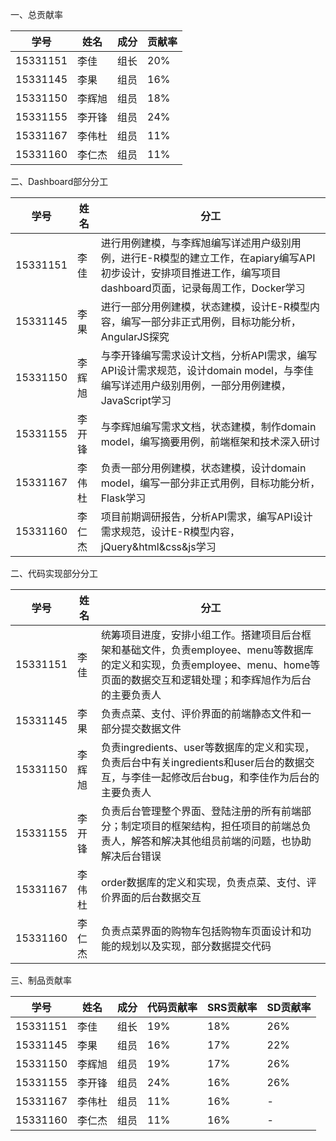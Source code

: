 一、总贡献率

|学号|姓名|成分|贡献率|
|---|---|---|---|
|15331151   | 李佳|组长   |20%|
|15331145   | 李果  | 组员|16%|
|15331150   | 李辉旭 | 组员|18%|
|15331155   | 李开锋| 组员|24% |
|15331167   | 李伟杜 |  组员|11%|
|15331160   | 李仁杰 |组员| 11%|

二、Dashboard部分分工

|学号|姓名|分工|
|---|---|---|
|15331151   | 李佳   | 进行用例建模，与李辉旭编写详述用户级别用例，进行E-R模型的建立工作，在apiary编写API初步设计，安排项目推进工作，编写项目dashboard页面，记录每周工作，Docker学习|
|15331145   | 李果  | 进行一部分用例建模，状态建模，设计E-R模型内容，编写一部分非正式用例，目标功能分析，AngularJS探究 |
|15331150   | 李辉旭 | 与李开锋编写需求设计文档，分析API需求，编写API设计需求规范，设计domain model，与李佳编写详述用户级别用例，一部分用例建模，JavaScript学习 |
|15331155   | 李开锋| 与李辉旭编写需求文档，状态建模，制作domain model，编写摘要用例，前端框架和技术深入研讨 |
|15331167   | 李伟杜 | 负责一部分用例建模，状态建模，设计domain model，编写一部分非正式用例，目标功能分析，Flask学习  |
|15331160   | 李仁杰 | 项目前期调研报告，分析API需求，编写API设计需求规范，设计E-R模型内容，jQuery&html&css&js学习|

二、代码实现部分分工

|学号|姓名|分工|
|---|---|---|
|15331151   | 李佳   |统筹项目进度，安排小组工作。搭建项目后台框架和基础文件，负责employee、menu等数据库的定义和实现，负责employee、menu、home等页面的数据交互和逻辑处理；和李辉旭作为后台的主要负责人 |
|15331145   | 李果  | 负责点菜、支付、评价界面的前端静态文件和一部分提交数据文件|
|15331150   | 李辉旭 |负责ingredients、user等数据库的定义和实现，负责后台中有关ingredients和user后台的数据交互，与李佳一起修改后台bug，和李佳作为后台的主要负责人 |
|15331155   | 李开锋|  负责后台管理整个界面、登陆注册的所有前端部分；制定项目的框架结构，担任项目的前端总负责人，解答和解决其他组员前端的问题，也协助解决后台错误|
|15331167   | 李伟杜 |  order数据库的定义和实现，负责点菜、支付、评价界面的后台数据交互|
|15331160   | 李仁杰 | 负责点菜界面的购物车包括购物车页面设计和功能的规划以及实现，部分数据提交代码|

三、制品贡献率

|学号|姓名|成分|代码贡献率|SRS贡献率|SD贡献率|
|---|---|---|---|---|---|
|15331151   | 李佳|组长   |19% |18%|26%|
|15331145   | 李果  | 组员|16%|17%|22%|
|15331150   | 李辉旭 | 组员|19%|17%|26%|
|15331155   | 李开锋| 组员|24% |16%|26%|
|15331167   | 李伟杜 |  组员|11%|16%|-|
|15331160   | 李仁杰 |组员|11% |16%|-|

